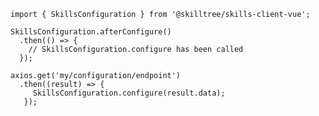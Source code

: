 <Content path="/skills-client/common/skillsConfiguration/skillsConfigurationHeader.md"/>

<form-and-pki 
    pki-path="/skills-client/common/skillsConfiguration/vuejs/configExamplePki.md"
    form-path="/skills-client/common/skillsConfiguration/vuejs/configExampleForm.md"/>

<Content path="/skills-client/common/skillsConfiguration/skillsConfigurationParameters.md"/>

 ``` js{3-6}
 import { SkillsConfiguration } from '@skilltree/skills-client-vue';
 
 SkillsConfiguration.afterConfigure()
   .then(() => {
     // SkillsConfiguration.configure has been called 
   });

 axios.get('my/configuration/endpoint')
   .then((result) => {
      SkillsConfiguration.configure(result.data);
    });
 ```
